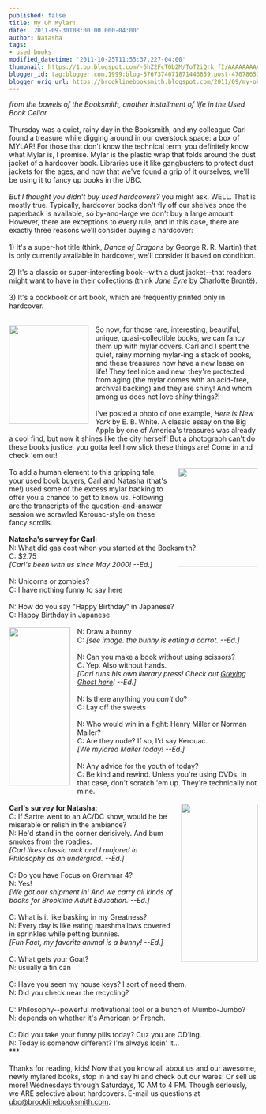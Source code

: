 ```yaml
---
published: false
title: My Oh Mylar!
date: '2011-09-30T08:00:00.000-04:00'
author: Natasha
tags:
- used books
modified_datetime: '2011-10-25T11:55:37.227-04:00'
thumbnail: https://1.bp.blogspot.com/-6hZ2FcTOb2M/ToT2iQrk_fI/AAAAAAAAAIM/Z7fdGhEPtGY/s72-c/nycover.jpg
blogger_id: tag:blogger.com,1999:blog-5767374071871443859.post-4707865175103530325
blogger_orig_url: https://brooklinebooksmith.blogspot.com/2011/09/my-oh-mylar.html
---
```


<em>from the bowels of the Booksmith, another installment of life in the Used Book Cellar</em><br /><br />Thursday was a quiet, rainy day in the Booksmith, and my colleague Carl found a treasure while digging around in our overstock space: a box of MYLAR! For those that don't know the technical term, you definitely know what Mylar is, I promise. Mylar is the plastic wrap that folds around the dust jacket of a hardcover book. Libraries use it like gangbusters to protect dust jackets for the ages, and now that we've found a grip of it ourselves, we'll be using it to fancy up books in the UBC. <br /><br /><em>But I thought you didn't buy used hardcovers?</em> you might ask. WELL. That is mostly true. Typically, hardcover books don't fly off our shelves once the paperback is available,&nbsp;so by-and-large we don't buy a large amount. However, there are exceptions to every rule, and in this case, there are exactly three reasons we'll consider buying a hardcover:<br /><br />1) It's a super-hot title (think, <em>Dance of Dragons</em> by George R. R. Martin) that is only currently available in hardcover, we'll consider it based on condition.<br /><br />2) It's a classic or super-interesting book--with a dust jacket--that readers might want to have in their collections (think <em>Jane Eyre</em> by Charlotte Brontë).<br /><br />3) It's a cookbook or art book, which are frequently&nbsp;printed only in hardcover.<br /><br /><div class="separator" style="clear: both; text-align: center;"><a href="https://1.bp.blogspot.com/-6hZ2FcTOb2M/ToT2iQrk_fI/AAAAAAAAAIM/Z7fdGhEPtGY/s1600/nycover.jpg" imageanchor="1" style="clear: left; cssfloat: left; float: left; margin-bottom: 1em; margin-right: 1em;"><img border="0" height="200" kca="true" src="https://1.bp.blogspot.com/-6hZ2FcTOb2M/ToT2iQrk_fI/AAAAAAAAAIM/Z7fdGhEPtGY/s200/nycover.jpg" width="161" /></a></div>So now, for those rare, interesting, beautiful, unique, quasi-collectible books, we can fancy them up with mylar covers. Carl and I spent the quiet, rainy morning mylar-ing a stack of books, and these treasures now have a new lease on life! They feel nice and new, they're protected from aging (the mylar comes with an acid-free, archival backing) and they are shiny! And whom among us does not love shiny things?! <br /><br />I've posted a photo of one example, <em>Here is New York</em> by E. B. White. A classic essay on the Big Apple by one of America's treasures was already a cool find, but now it shines like the city herself! But a photograph can't do these books justice, you gotta feel how slick these things are! Come in and check 'em out!<br /><br /><div class="separator" style="clear: both; text-align: center;"></div><div class="separator" style="clear: both; text-align: center;"><a href="https://3.bp.blogspot.com/-y3xUxT7ugOQ/ToT4ZfF5ZwI/AAAAAAAAAIg/mXSGkaJWDWE/s1600/scroll.jpg" imageanchor="1" style="clear: right; cssfloat: right; float: right; height: 103px; margin-bottom: 1em; margin-left: 1em; width: 162px;"><img border="0" height="200" kca="true" src="https://3.bp.blogspot.com/-y3xUxT7ugOQ/ToT4ZfF5ZwI/AAAAAAAAAIg/mXSGkaJWDWE/s200/scroll.jpg" width="200" /></a></div>To add a human element to this gripping tale, your used book buyers, Carl and Natasha (that's me!) used some of the excess mylar backing to offer you a chance to get to know us. Following are the transcripts of the question-and-answer session we scrawled Kerouac-style on these fancy scrolls.<br /><br /><strong>Natasha's survey for Carl:</strong><br />N: What did gas cost when you started at the Booksmith?<br />C: $2.75<br /><em>[Carl's been with us since May 2000! --Ed.]</em><br /><br />N: Unicorns or zombies?<br />C: I have nothing funny to say here<br /><br />N: How do you say "Happy Birthday" in Japanese?<br />C: Happy Birthday in Japanese<br /><br /><div class="separator" style="clear: both; text-align: center;"><a href="https://1.bp.blogspot.com/-Y3ISGAY96I4/ToT5fS7YNUI/AAAAAAAAAIk/W6VqPgyPUZw/s1600/natasha.jpg" imageanchor="1" style="clear: left; cssfloat: left; float: left; margin-bottom: 1em; margin-right: 1em;"><img border="0" height="320" kca="true" src="https://1.bp.blogspot.com/-Y3ISGAY96I4/ToT5fS7YNUI/AAAAAAAAAIk/W6VqPgyPUZw/s320/natasha.jpg" width="124" /></a></div>N: Draw a bunny<br />C: <em>[see image. the bunny is eating a carrot. --Ed.]</em><br /><br />N: Can you make a book without using scissors?<br />C: Yep. Also without hands.<br /><em>[Carl runs his own literary press! Check out <a href="https://greyingghost.tumblr.com/">Greying Ghost here</a>! --Ed.]</em><br /><br />N: Is there anything you <em>can't </em>do?<br />C: Lay off the sweets<br /><br />N: Who would win in a fight: Henry Miller or Norman Mailer?<br />C: Are they nude? If so, I'd say Kerouac.<br /><em>[We mylared Mailer today! --Ed.]</em><br /><br />N: Any advice for the youth of today?<br />C: Be kind and rewind. Unless you're using DVDs. In that case, don't scratch 'em up. They're technically not mine.<br /><br /><div class="separator" style="clear: both; text-align: center;"><a href="https://2.bp.blogspot.com/-z3L151znQbI/ToT3vCQFEiI/AAAAAAAAAIc/_IFqoy5j6aY/s1600/carl.jpg" imageanchor="1" style="clear: right; cssfloat: right; float: right; margin-bottom: 1em; margin-left: 1em;"><img border="0" height="320" kca="true" src="https://2.bp.blogspot.com/-z3L151znQbI/ToT3vCQFEiI/AAAAAAAAAIc/_IFqoy5j6aY/s320/carl.jpg" width="155" /></a></div><strong>Carl's survey for Natasha:</strong><br />C: If Sartre went to an AC/DC show, would he&nbsp;be miserable or relish in the ambiance?<br />N: He'd stand in the corner derisively. And bum smokes from the roadies.<br /><em>[Carl likes classic rock and I majored in Philosophy as an undergrad. --Ed.]</em><br /><br />C: Do you have Focus on Grammar 4?<br />N: Yes!<br /><em>[We got our shipment in! And we carry all kinds of books for Brookline Adult Education. --Ed.]</em><br /><br />C: What is it like basking in my Greatness?<br />N: Every day is like eating marshmallows covered in sprinkles while petting bunnies.<br /><em>[Fun Fact, my favorite animal is a bunny! --Ed.]</em><br /><br />C: What gets your Goat?<br />N: usually a tin can<br /><br />C: Have you seen my house keys? I sort of need them.<br />N: Did you check near the recycling?<br /><br />C: Philosophy--powerful motivational tool or a bunch of Mumbo-Jumbo?<br />N: depends on whether it's American or French.<br /><br />C: Did you take your funny pills today? Cuz you are OD'ing.<br />N: Today is somehow different? I'm always losin' it...<br />***<br /><br />Thanks for reading, kids! Now that you know all about us and our awesome, newly mylared books, stop in and say hi and check out our wares! Or sell us more! Wednesdays through Saturdays, 10 AM to 4 PM. Though seriously, we ARE selective about hardcovers. E-mail us questions at <a href="mailto:ubc@brooklinebooksmith.com">ubc@brooklinebooksmith.com</a>.